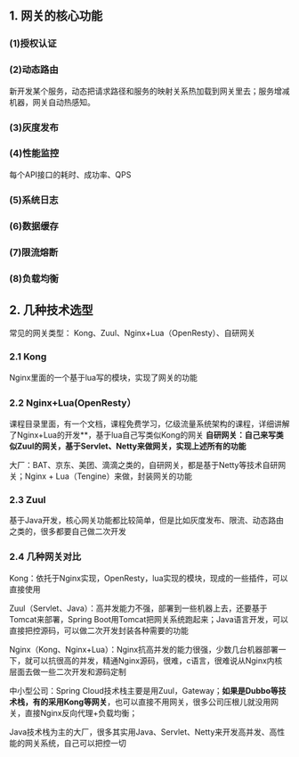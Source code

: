 ## 1. 网关的核心功能

### (1)授权认证

### (2)动态路由

新开发某个服务，动态把请求路径和服务的映射关系热加载到网关里去；服务增减机器，网关自动热感知。

### (3)灰度发布

### (4)性能监控

每个API接口的耗时、成功率、QPS

### (5)系统日志

### (6)数据缓存

### (7)限流熔断

### (8)负载均衡



## 2. 几种技术选型

常见的网关类型：
Kong、Zuul、Nginx+Lua（OpenResty）、自研网关

### 2.1 Kong
Nginx里面的一个基于lua写的模块，实现了网关的功能 



### 2.2 Nginx+Lua(OpenResty）
课程目录里面，有一个文档，课程免费学习，亿级流量系统架构的课程，详细讲解了Nginx+Lua的开发**，基于lua自己写类似Kong的网关 **自研网关：自己来写类似Zuul的网关，基于Servlet、Netty来做网关，实现上述所有的功能**

大厂：BAT、京东、美团、滴滴之类的，自研网关，都是基于Netty等技术自研网关；Nginx + Lua（Tengine）来做，封装网关的功能



### 2.3 Zuul 

基于Java开发，核心网关功能都比较简单，但是比如灰度发布、限流、动态路由之类的，很多都要自己做二次开发



### 2.4 几种网关对比


Kong：依托于Nginx实现，OpenResty，lua实现的模块，现成的一些插件，可以直接使用

Zuul（Servlet、Java）：高并发能力不强，部署到一些机器上去，还要基于Tomcat来部署，Spring Boot用Tomcat把网关系统跑起来；Java语言开发，可以直接把控源码，可以做二次开发封装各种需要的功能

Nginx（Kong、Nginx+Lua）：Nginx抗高并发的能力很强，少数几台机器部署一下，就可以抗很高的并发，精通Nginx源码，很难，c语言，很难说从Nginx内核层面去做一些二次开发和源码定制



中小型公司：Spring Cloud技术栈主要是用Zuul，Gateway；**如果是Dubbo等技术栈，有的采用Kong等网关**，也可以直接不用网关，很多公司压根儿就没用网关，直接Nginx反向代理+负载均衡；

Java技术栈为主的大厂，很多其实用Java、Servlet、Netty来开发高并发、高性能的网关系统，自己可以把控一切